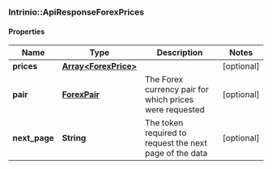 ### Intrinio::ApiResponseForexPrices

#### Properties
Name | Type | Description | Notes
------------ | ------------- | ------------- | -------------
**prices** | [**Array&lt;ForexPrice&gt;**](ForexPrice.md) |  | [optional] 
**pair** | [**ForexPair**](ForexPair.md) | The Forex currency pair for which prices were requested | [optional] 
**next_page** | **String** | The token required to request the next page of the data | [optional] 


